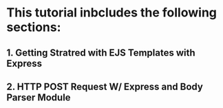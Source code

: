 # This tutorial inbcludes the following sections:
## 1. Getting Stratred with EJS Templates with Express
## 2. HTTP POST Request W/ Express and Body Parser Module
